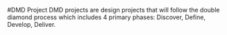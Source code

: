 #DMD Project
DMD projects are design projects that will follow the double diamond process which includes 4 primary phases: Discover, Define, Develop, Deliver.

